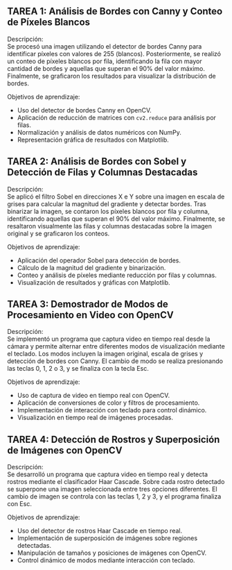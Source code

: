 ## TAREA 1: Análisis de Bordes con Canny y Conteo de Píxeles Blancos

Descripción:  
Se procesó una imagen utilizando el detector de bordes Canny para identificar píxeles con valores de 255 (blancos). Posteriormente, se realizó un conteo de píxeles blancos por fila, identificando la fila con mayor cantidad de bordes y aquellas que superan el 90% del valor máximo. Finalmente, se graficaron los resultados para visualizar la distribución de bordes.

Objetivos de aprendizaje:
- Uso del detector de bordes Canny en OpenCV.
- Aplicación de reducción de matrices con `cv2.reduce` para análisis por filas.
- Normalización y análisis de datos numéricos con NumPy.
- Representación gráfica de resultados con Matplotlib.

## TAREA 2: Análisis de Bordes con Sobel y Detección de Filas y Columnas Destacadas

Descripción:  
Se aplicó el filtro Sobel en direcciones X e Y sobre una imagen en escala de grises para calcular la magnitud del gradiente y detectar bordes. Tras binarizar la imagen, se contaron los píxeles blancos por fila y columna, identificando aquellas que superan el 90% del valor máximo. Finalmente, se resaltaron visualmente las filas y columnas destacadas sobre la imagen original y se graficaron los conteos.

Objetivos de aprendizaje:
- Aplicación del operador Sobel para detección de bordes.
- Cálculo de la magnitud del gradiente y binarización.
- Conteo y análisis de píxeles mediante reducción por filas y columnas.
- Visualización de resultados y gráficas con Matplotlib.
  
## TAREA 3: Demostrador de Modos de Procesamiento en Video con OpenCV

Descripción:  
Se implementó un programa que captura video en tiempo real desde la cámara y permite alternar entre diferentes modos de visualización mediante el teclado. Los modos incluyen la imagen original, escala de grises y detección de bordes con Canny. El cambio de modo se realiza presionando las teclas 0, 1, 2 o 3, y se finaliza con la tecla Esc.

Objetivos de aprendizaje:
- Uso de captura de video en tiempo real con OpenCV.
- Aplicación de conversiones de color y filtros de procesamiento.
- Implementación de interacción con teclado para control dinámico.
- Visualización en tiempo real de imágenes procesadas. 

## TAREA 4: Detección de Rostros y Superposición de Imágenes con OpenCV

Descripción:  
Se desarrolló un programa que captura video en tiempo real y detecta rostros mediante el clasificador Haar Cascade. Sobre cada rostro detectado se superpone una imagen seleccionada entre tres opciones diferentes. El cambio de imagen se controla con las teclas 1, 2 y 3, y el programa finaliza con Esc.

Objetivos de aprendizaje:
- Uso del detector de rostros Haar Cascade en tiempo real.
- Implementación de superposición de imágenes sobre regiones detectadas.
- Manipulación de tamaños y posiciones de imágenes con OpenCV.
- Control dinámico de modos mediante interacción con teclado.
